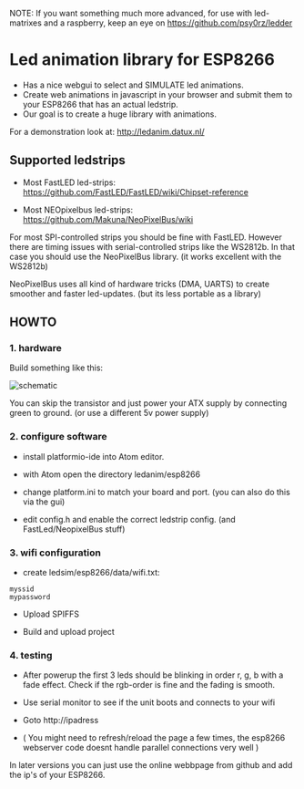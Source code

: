 NOTE: If you want something much more advanced, for use with led-matrixes and a raspberry, keep an eye on https://github.com/psy0rz/ledder 

# Led animation library for ESP8266
                    
- Has a nice webgui to select and SIMULATE led animations.
- Create web animations in javascript in your browser and submit them to your ESP8266 that has an actual ledstrip.
- Our goal is to create a huge library with animations.


For a demonstration look at: http://ledanim.datux.nl/


## Supported ledstrips

- Most FastLED led-strips: https://github.com/FastLED/FastLED/wiki/Chipset-reference

- Most NEOpixelbus led-strips: https://github.com/Makuna/NeoPixelBus/wiki

For most SPI-controlled strips you should be fine with FastLED. However there are timing issues with serial-controlled strips like the WS2812b. In that case you should use the NeoPixelBus library. (it works excellent with the WS2812b)

NeoPixelBus uses all kind of hardware tricks (DMA, UARTS) to create smoother and faster led-updates. (but its less portable as a library) 


## HOWTO

### 1. hardware 

Build something like this:

![schematic](https://github.com/psy0rz/ledanim/blob/master/ledanim.png?2)
 
You can skip the transistor and just power your ATX supply by connecting green to ground. (or use a different 5v power supply) 
 
### 2. configure software

- install platformio-ide into Atom editor.

- with Atom open the directory ledanim/esp8266

- change platform.ini to match your board and port. (you can also do this via the gui)

- edit config.h and enable the correct ledstrip config. (and FastLed/NeopixelBus stuff)

### 3. wifi configuration

- create ledsim/esp8266/data/wifi.txt:
```
myssid
mypassword
``` 
 
- Upload SPIFFS

- Build and upload project



### 4. testing

- After powerup the first 3 leds should be blinking in order r, g, b with a fade effect. Check if the rgb-order is fine and the fading is smooth.

- Use serial monitor to see if the unit boots and connects to your wifi

- Goto http://ipadress

- ( You might need to refresh/reload the page a few times, the esp8266 webserver code doesnt handle parallel connections very well )

In later versions you can just use the online webbpage from github and add the ip's of your ESP8266.
